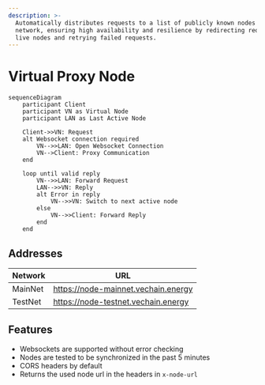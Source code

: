 ```yaml
---
description: >-
  Automatically distributes requests to a list of publicly known nodes in a
  network, ensuring high availability and resilience by redirecting requests to
  live nodes and retrying failed requests.
---
```


# Virtual Proxy Node

```mermaid  fullWidth="false"
sequenceDiagram
    participant Client
    participant VN as Virtual Node
    participant LAN as Last Active Node

    Client->>VN: Request
    alt Websocket connection required
        VN-->>LAN: Open Websocket Connection
        VN-->Client: Proxy Communication
    end

    loop until valid reply
        VN-->>LAN: Forward Request
        LAN-->>VN: Reply
        alt Error in reply
            VN-->>VN: Switch to next active node
        else
            VN-->>Client: Forward Reply
        end
    end
```

## Addresses

| Network | URL                                 |
| ------- | ----------------------------------- |
| MainNet | https://node-mainnet.vechain.energy |
| TestNet | https://node-testnet.vechain.energy |

## Features

* Websockets are supported without error checking
* Nodes are tested to be synchronized in the past 5 minutes
* CORS headers by default
* Returns the used node url in the headers in `x-node-url`

